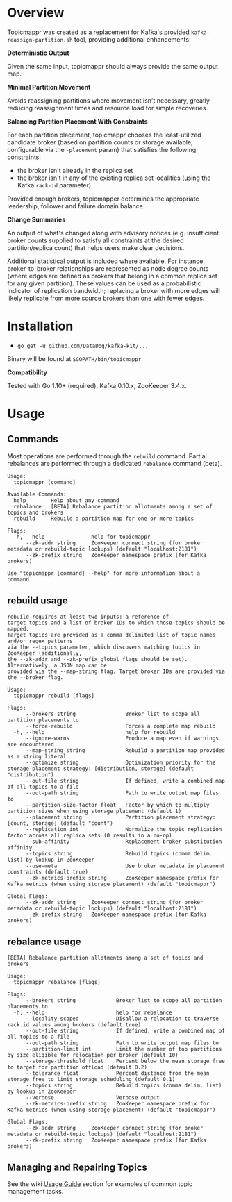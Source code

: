# Overview
Topicmappr was created as a replacement for Kafka's provided `kafka-reassign-partition.sh` tool, providing additional enhancements:

**Deterministic Output**

Given the same input, topicmappr should always provide the same output map.

**Minimal Partition Movement**

Avoids reassigning partitions where movement isn't necessary, greatly reducing reassignment times and resource load for simple recoveries.

**Balancing Partition Placement With Constraints**

For each partition placement, topicmappr chooses the least-utilized candidate broker (based on partition counts or storage available, configurable via the `-placement` param) that satisfies the following constraints:

- the broker isn't already in the replica set
- the broker isn't in any of the existing replica set localities (using the Kafka `rack-id` parameter)

Provided enough brokers, topicmapper determines the appropriate leadership, follower and failure domain balance.

**Change Summaries**

An output of what's changed along with advisory notices (e.g. insufficient broker counts supplied to satisfy all constraints at the desired partition/replica count) that helps users make clear decisions.

Additional statistical output is included where available. For instance, broker-to-broker relationships are represented as node degree counts (where edges are defined as brokers that belong in a common replica set for any given partition). These values can be used as a probabilistic indicator of replication bandwidth; replacing a broker with more edges will likely replicate from more source brokers than one with fewer edges.

# Installation
- `go get -u github.com/DataDog/kafka-kit/...`

Binary will be found at `$GOPATH/bin/topicmappr`

**Compatibility**

Tested with Go 1.10+ (required), Kafka 0.10.x, ZooKeeper 3.4.x.

# Usage

## Commands

Most operations are performed through the `rebuild` command. Partial rebalances are performed through a dedicated `rebalance` command (beta).

```
Usage:
  topicmappr [command]

Available Commands:
  help        Help about any command
  rebalance   [BETA] Rebalance partition allotments among a set of topics and brokers
  rebuild     Rebuild a partition map for one or more topics

Flags:
  -h, --help               help for topicmappr
      --zk-addr string     ZooKeeper connect string (for broker metadata or rebuild-topic lookups) (default "localhost:2181")
      --zk-prefix string   ZooKeeper namespace prefix (for Kafka brokers)

Use "topicmappr [command] --help" for more information about a command.
```



## rebuild usage

```
rebuild requires at least two inputs: a reference of
target topics and a list of broker IDs to which those topics should be mapped.
Target topics are provided as a comma delimited list of topic names and/or regex patterns
via the --topics parameter, which discovers matching topics in ZooKeeper (additionally,
the --zk-addr and --zk-prefix global flags should be set). Alternatively, a JSON map can be
provided via the --map-string flag. Target broker IDs are provided via the --broker flag.

Usage:
  topicmappr rebuild [flags]

Flags:
      --brokers string                Broker list to scope all partition placements to
      --force-rebuild                 Forces a complete map rebuild
  -h, --help                          help for rebuild
      --ignore-warns                  Produce a map even if warnings are encountered
      --map-string string             Rebuild a partition map provided as a string literal
      --optimize string               Optimization priority for the storage placement strategy: [distribution, storage] (default "distribution")
      --out-file string               If defined, write a combined map of all topics to a file
      --out-path string               Path to write output map files to
      --partition-size-factor float   Factor by which to multiply partition sizes when using storage placement (default 1)
      --placement string              Partition placement strategy: [count, storage] (default "count")
      --replication int               Normalize the topic replication factor across all replica sets (0 results in a no-op)
      --sub-affinity                  Replacement broker substitution affinity
      --topics string                 Rebuild topics (comma delim. list) by lookup in ZooKeeper
      --use-meta                      Use broker metadata in placement constraints (default true)
      --zk-metrics-prefix string      ZooKeeper namespace prefix for Kafka metrics (when using storage placement) (default "topicmappr")

Global Flags:
      --zk-addr string     ZooKeeper connect string (for broker metadata or rebuild-topic lookups) (default "localhost:2181")
      --zk-prefix string   ZooKeeper namespace prefix (for Kafka brokers)
```

## rebalance usage

```
[BETA] Rebalance partition allotments among a set of topics and brokers

Usage:
  topicmappr rebalance [flags]

Flags:
      --brokers string             Broker list to scope all partition placements to
  -h, --help                       help for rebalance
      --locality-scoped            Disallow a relocation to traverse rack.id values among brokers (default true)
      --out-file string            If defined, write a combined map of all topics to a file
      --out-path string            Path to write output map files to
      --partition-limit int        Limit the number of top partitions by size eligible for relocation per broker (default 10)
      --storage-threshold float    Percent below the mean storage free to target for partition offload (default 0.2)
      --tolerance float            Percent distance from the mean storage free to limit storage scheduling (default 0.1)
      --topics string              Rebuild topics (comma delim. list) by lookup in ZooKeeper
      --verbose                    Verbose output
      --zk-metrics-prefix string   ZooKeeper namespace prefix for Kafka metrics (when using storage placement) (default "topicmappr")

Global Flags:
      --zk-addr string     ZooKeeper connect string (for broker metadata or rebuild-topic lookups) (default "localhost:2181")
      --zk-prefix string   ZooKeeper namespace prefix (for Kafka brokers)
```

## Managing and Repairing Topics

See the wiki [Usage Guide](https://github.com/DataDog/kafka-kit/wiki/Usage-Guide) section for examples of common topic management tasks.
